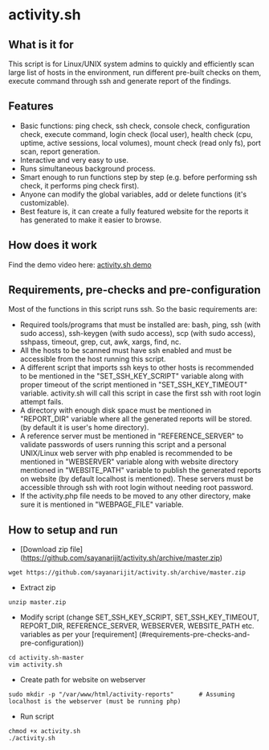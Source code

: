 # activity.sh

## What is it for
This script is for Linux/UNIX system admins to quickly and efficiently scan large list of hosts in the environment, run different pre-built checks on them, execute command through ssh and generate report of the findings.

## Features
* Basic functions: ping check, ssh check, console check, configuration check, execute command, login check (local user),
  health check (cpu, uptime, active sessions, local volumes), mount check (read only fs), port scan, report generation.
* Interactive and very easy to use.
* Runs simultaneous background process.
* Smart enough to run functions step by step (e.g. before performing ssh check, it performs ping check first).
* Anyone can modify the global variables, add or delete functions (it's customizable).
* Best feature is, it can create a fully featured website for the reports it has generated to make it easier to browse.

## How does it work
Find the demo video here: [activity.sh demo](https://youtu.be/p5Wh0JZ-W1U)

## Requirements, pre-checks and pre-configuration
Most of the functions in this script runs ssh. So the basic requirements are:
* Required tools/programs that must be installed are: bash, ping, ssh (with sudo access), ssh-keygen (with sudo access), scp (with sudo access), sshpass, timeout, grep, cut, awk, xargs, find, nc.
* All the hosts to be scanned must have ssh enabled and must be accessible from the host running this script.
* A different script that imports ssh keys to other hosts is recommended to be mentioned in the "SET_SSH_KEY_SCRIPT" variable along with proper timeout of the script mentioned in "SET_SSH_KEY_TIMEOUT" variable. activity.sh will call this script in case the first ssh with root login attempt fails.
* A directory with enough disk space must be mentioned in "REPORT_DIR" variable where all the generated reports will be stored. (by default it is user's home directory).
* A reference server must be mentioned in "REFERENCE_SERVER" to validate passwords of users running this script and a personal UNIX/Linux web server with php enabled is recommended to be mentioned in "WEBSERVER" variable along with website directory mentioned in "WEBSITE_PATH" variable to publish the generated reports on website (by default localhost is mentioned). These servers must be accessible through ssh with root login without needing root password.
* If the activity.php file needs to be moved to any other directory, make sure it is mentioned in "WEBPAGE_FILE" variable.

## How to setup and run
* [Download zip file] (https://github.com/sayanarijit/activity.sh/archive/master.zip)
```
wget https://github.com/sayanarijit/activity.sh/archive/master.zip
```
* Extract zip
```
unzip master.zip
```
* Modify script (change SET_SSH_KEY_SCRIPT, SET_SSH_KEY_TIMEOUT, REPORT_DIR, REFERENCE_SERVER, WEBSERVER, WEBSITE_PATH etc. variables as per your [requirement] (#requirements-pre-checks-and-pre-configuration))
```
cd activity.sh-master
vim activity.sh
```
* Create path for website on webserver
```
sudo mkdir -p "/var/www/html/activity-reports"       # Assuming localhost is the webserver (must be running php)
```
* Run script
```
chmod +x activity.sh
./activity.sh
```
